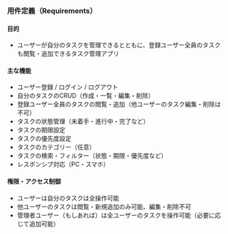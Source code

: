 ### 用件定義（Requirements）

#### 目的
- ユーザーが自分のタスクを管理できるとともに、登録ユーザー全員のタスクも閲覧・追加できるタスク管理アプリ

#### 主な機能
- ユーザー登録 / ログイン / ログアウト
- 自分のタスクのCRUD（作成・一覧・編集・削除）
- 登録ユーザー全員のタスクの閲覧・追加（他ユーザーのタスク編集・削除は不可）
- タスクの状態管理（未着手・進行中・完了など）
- タスクの期限設定
- タスクの優先度設定
- タスクのカテゴリー（任意）
- タスクの検索・フィルター（状態・期限・優先度など）
- レスポンシブ対応（PC・スマホ）

#### 権限・アクセス制御
- ユーザーは自分のタスクは全操作可能
- 他ユーザーのタスクは閲覧・新規追加のみ可能、編集・削除不可
- 管理者ユーザー（もしあれば）は全ユーザーのタスクを操作可能（必要に応じて追加可能）